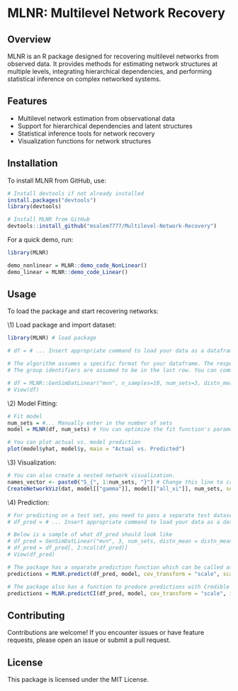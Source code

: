 # **MLNR: Multilevel Network Recovery**  

## **Overview**  
MLNR is an R package designed for recovering multilevel networks from observed data. It provides methods for estimating network structures at multiple levels, integrating hierarchical dependencies, and performing statistical inference on complex networked systems.  

## **Features**  
- Multilevel network estimation from observational data  
- Support for hierarchical dependencies and latent structures  
- Statistical inference tools for network recovery  
- Visualization functions for network structures  

## **Installation**  
To install MLNR from GitHub, use:  

```r
# Install devtools if not already installed
install.packages("devtools")
library(devtools)

# Install MLNR from GitHub
devtools::install_github("msalem7777/Multilevel-Network-Recovery")
```

For a quick demo, run:

```r
library(MLNR)

demo_nonlinear = MLNR::demo_code_NonLinear()
demo_linear = MLNR::demo_code_Linear()
```

## **Usage**
To load the package and start recovering networks:

\1) Load package and import dataset:

```r
library(MLNR) # load package

# df = # ... Insert appropriate command to load your data as a dataframe in R

# The algorithm assumes a specific format for your dataframe. The response variable is assumed to be in the first column. 
# The group identifiers are assumed to be in the last row. You can comment out the below lines for a sample dataframe.

# df = MLNR::GenSimDatLinear("mvn", n_samples=10, num_sets=3, distn_mean = 5, distn_sd = 1, skew = 0)
# View(df)
```

\2) Model Fitting:
```r
# Fit model
num_sets = #... Manually enter in the number of sets
model = MLNR(df, num_sets) # You can optimize the fit function's parameters for a better performance on your dataset 

# You can plot actual vs. model prediction
plot(model$yhat, model$y, main = "Actual vs. Predicted")
```

\3) Visualization:
```r
# You can also create a nested network visualization.
names_vector <- paste0("S_{", 1:num_sets, "}") # Change this line to create custom set names
CreateNetworkViz(dat, model[["gamma"]], model[["all_xi"]], num_sets, set_names = names_vector) # Creates a visualization of the network. Connected elements/sets are all relevant to the response
```

\4) Prediction:
```r
# For predicting on a test set, you need to pass a separate test dataset
# df_pred = # ... Insert appropriate command to load your data as a dataframe in R

# Below is a sample of what df_pred should look like
# df_pred = GenSimDatLinear("mvn", 3, num_sets, distn_mean = distn_mean, distn_sd = distn_sd, skew = skew)
# df_pred = df_pred[, 2:ncol(df_pred)]
# View(df_pred)

# The package has a separate prediction function which can be called as:
predictions = MLNR.predict(df_pred, model, cov_transform = "scale", scale_up = TRUE)

# The package also has a function to produce predictions with Credible Intervals
predictions = MLNR.predictCI(df_pred, model, cov_transform = "scale", interval = "credible", scale_up = TRUE)
```

## **Contributing**
Contributions are welcome! If you encounter issues or have feature requests, please open an issue or submit a pull request.

## **License**
This package is licensed under the MIT License.
